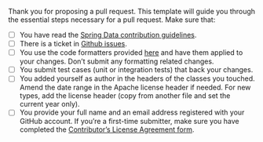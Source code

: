 Thank you for proposing a pull request. This template will guide you through the essential steps necessary for a pull request.
Make sure that:

- [ ] You have read the [Spring Data contribution guidelines](https://github.com/spring-projects/spring-data-build/blob/master/CONTRIBUTING.adoc).
- [ ] There is a ticket in [Github issues](https://github.com/spring-projects/spring-data-build/issues).
- [ ] You use the code formatters provided [here](https://github.com/spring-projects/spring-data-build/tree/master/etc/ide) and have them applied to your changes. Don’t submit any formatting related changes.
- [ ] You submit test cases (unit or integration tests) that back your changes.
- [ ] You added yourself as author in the headers of the classes you touched. Amend the date range in the Apache license header if needed. For new types, add the license header (copy from another file and set the current year only).
- [ ] You provide your full name and an email address registered with your GitHub account. If you’re a first-time submitter, make sure you have completed the [Contributor’s License Agreement form](https://support.springsource.com/spring_committer_signup).
